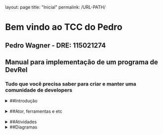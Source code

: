 layout: page
title: "Inicial"
permalink: /URL-PATH/

# Bem vindo ao TCC do Pedro
## Pedro Wagner - DRE: 115021274

## Manual para implementação de um programa de DevRel
### Tudo que você precisa saber para criar e manter uma comunidade de developers

<details>
<summary>##Introdução</summary>
<br>
Aqui vai a introdução.
</details>
<br>
<details>
<summary>##Ator, ferramentas e etc</summary>
<br>
Ator ferramentas e etc
</details>
<br>
<details>
<summary>##Atividades</summary>
<br>
Lista de atividades
</details>
<details>
<summary>##Diagramas</summary>
<br>
Aqui vai ter uns diagramas
</details>
